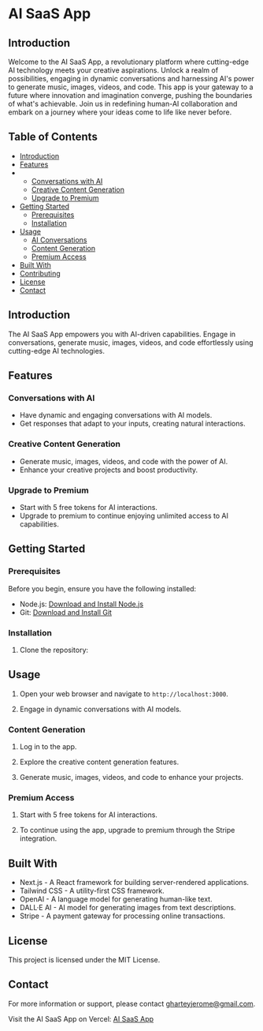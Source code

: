 # AI SaaS App 

## Introduction

Welcome to the AI SaaS App, a revolutionary platform where cutting-edge AI technology meets your creative aspirations. Unlock a realm of possibilities, engaging in dynamic conversations and harnessing AI's power to generate music, images, videos, and code. This app is your gateway to a future where innovation and imagination converge, pushing the boundaries of what's achievable. Join us in redefining human-AI collaboration and embark on a journey where your ideas come to life like never before.

## Table of Contents

- [Introduction](#introduction)
- [Features](#features)
- - [Conversations with AI](#conversations-with-ai)
  - [Creative Content Generation](#creative-content-generation)
  - [Upgrade to Premium](#upgrade-to-premium)
- [Getting Started](#getting-started)
  - [Prerequisites](#prerequisites)
  - [Installation](#installation)
- [Usage](#usage)
  - [AI Conversations](#ai-conversations)
  - [Content Generation](#content-generation)
  - [Premium Access](#premium-access)
- [Built With](#built-with)
- [Contributing](#contributing)
- [License](#license)
- [Contact](#contact)

## Introduction

The AI SaaS App empowers you with AI-driven capabilities. Engage in conversations, generate music, images, videos, and code effortlessly using cutting-edge AI technologies.

## Features

### Conversations with AI

- Have dynamic and engaging conversations with AI models.
- Get responses that adapt to your inputs, creating natural interactions.

### Creative Content Generation

- Generate music, images, videos, and code with the power of AI.
- Enhance your creative projects and boost productivity.

### Upgrade to Premium

- Start with 5 free tokens for AI interactions.
- Upgrade to premium to continue enjoying unlimited access to AI capabilities.

## Getting Started

### Prerequisites

Before you begin, ensure you have the following installed:

- Node.js: [Download and Install Node.js](https://nodejs.org/)
- Git: [Download and Install Git](https://git-scm.com/)

### Installation

1. Clone the repository:

## Usage

1. Open your web browser and navigate to `http://localhost:3000`.

2. Engage in dynamic conversations with AI models.

### Content Generation

1. Log in to the app.

2. Explore the creative content generation features.

3. Generate music, images, videos, and code to enhance your projects.

### Premium Access

1. Start with 5 free tokens for AI interactions.

2. To continue using the app, upgrade to premium through the Stripe integration.

## Built With

- Next.js - A React framework for building server-rendered applications.
- Tailwind CSS - A utility-first CSS framework.
- OpenAI - A language model for generating human-like text.
- DALL·E AI - AI model for generating images from text descriptions.
- Stripe - A payment gateway for processing online transactions.

## License

This project is licensed under the MIT License.

## Contact

For more information or support, please contact [gharteyjerome@gmail.com](mailto:gharteyjerome@gmail.com).

Visit the AI SaaS App on Vercel: [AI SaaS App](https://ai-saas-dun.vercel.app/dashboard)
